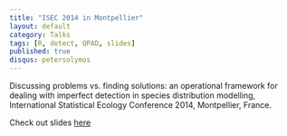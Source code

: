 ```yaml
---
title: "ISEC 2014 in Montpellier"
layout: default
category: Talks
tags: [R, detect, QPAD, slides]
published: true
disqus: petersolymos
---
```


Discussing problems vs. finding solutions: an operational framework for dealing with imperfect detection in species distribution modelling,
International Statistical Ecology Conference 2014, Montpellier, France.

Check out slides [here](http://www.slideshare.net/psolymos/isec-july2-h1solymos)
